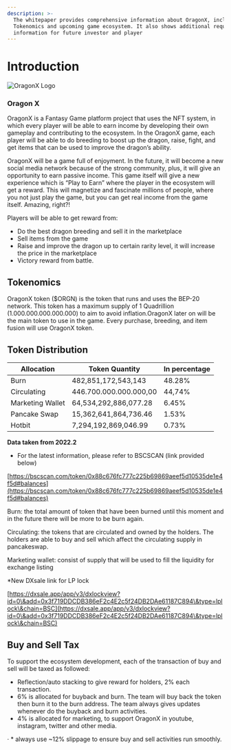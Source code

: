 ```yaml
---
description: >-
  The whitepaper provides comprehensive information about OragonX, including
  Tokenomics and upcoming game ecosystem. It also shows additional required
  information for future investor and player
---
```


# Introduction

![OragonX Logo](https://files.gitbook.com/v0/b/gitbook-28427.appspot.com/o/assets%2F-MjSFrP\_8Eolach2OJ02%2F-MjSLNdBLEf8maeN1FoF%2F-MjSLzZrJckCxHwrLxjn%2Foragonlnew200.png?alt=media\&token=2c4a40eb-a2c2-4637-8a7b-4a88b3c68a10)

### Oragon X

OragonX is a Fantasy Game platform project that uses the NFT system, in which every player will be able to earn income  by developing their own gameplay and contributing to the ecosystem. In the OragonX game, each player will be able to do breeding to boost up the dragon, raise, fight, and get items that can be used to improve the dragon’s ability.

OragonX will be a game full of enjoyment. In the future, it will become a new social media network because of the strong community, plus, it will give an opportunity to earn passive income. This game itself will give a new experience which is “Play to Earn” where the player in the ecosystem will get a reward. This will magnetize and fascinate millions of people, where you not just play the game, but you can get real income from the game itself. Amazing, right?!

Players will be able to get reward from:

* Do the best dragon breeding and sell it in the marketplace
* Sell items from the game
* Raise and improve the dragon up to certain rarity level, it will increase the price in the marketplace
* Victory reward from battle. ​

## Tokenomics <a href="#tokenomics" id="tokenomics"></a>

OragonX token ($ORGN) is the token that runs and uses the BEP-20 network. This token has a maximum supply of 1 Quadrillion (1.000.000.000.000.000) to aim to avoid inflation.OragonX later on will be the main token to use in the game. Every purchase, breeding, and item fusion will use OragonX token.

## Token Distribution <a href="#token-distribution" id="token-distribution"></a>

| Allocation       | Token Quantity         | In percentage |
| ---------------- | ---------------------- | ------------- |
| Burn             | 482,851,172,543,143    | 48.28%        |
| Circulating      | 446.700.000.000.000,00 | 44,74%        |
| Marketing Wallet | 64,534,292,886,077.28  | 6.45%         |
| Pancake Swap     | 15,362,641,864,736.46  | 1.53%         |
| Hotbit           | 7,294,192,869,046.99   | 0.73%         |

**Data taken from 2022.2**&#x20;

* For the latest information, please refer to BSCSCAN (link provided below)

[https://bscscan.com/token/0x88c676fc777c225b69869aeef5d10535de1e4f5d#balances](https://bscscan.com/token/0x88c676fc777c225b69869aeef5d10535de1e4f5d#balances)​

Burn: the total amount of token that have been burned until this moment and in the future there will be more to be burn again.

Circulating: the tokens that are circulated and owned by the holders. The holders are able to buy and sell which affect the circulating supply in pancakeswap.

Marketing wallet: consist of supply that will be used to fill the liquidity for exchange listing&#x20;

\*New DXsale link for LP lock&#x20;

[https://dxsale.app/app/v3/dxlockview?id=0\&add=0x3f719DDCDB386eF2c4E2c5f24DB2DAe61187C894\&type=lplock\&chain=BSC](https://dxsale.app/app/v3/dxlockview?id=0\&add=0x3f719DDCDB386eF2c4E2c5f24DB2DAe61187C894\&type=lplock\&chain=BSC)

## Buy and Sell Tax <a href="#buy-and-sell-tax" id="buy-and-sell-tax"></a>

To support the ecosystem development, each of the transaction of buy and sell will be taxed as followed:

* Reflection/auto stacking to give reward for holders, 2% each transaction.
* 6% is allocated for buyback and burn. The team will buy back the token then burn it to the burn address. The team always gives updates whenever do the buyback and burn activities.
* 4% is allocated for marketing, to support OragonX in youtube, instagram, twitter and other media.

· \* always use \~12% slippage to ensure buy and sell activities run smoothly.

